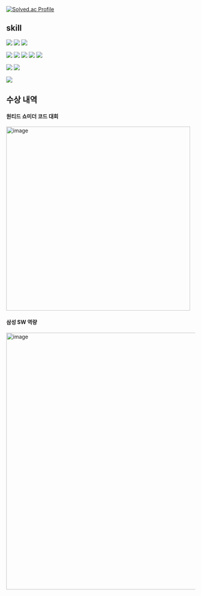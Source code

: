 [![Solved.ac Profile](http://mazassumnida.wtf/api/v2/generate_badge?boj=cpu500m)](https://solved.ac/cpu500m/)
## skill
<img src="https://img.shields.io/badge/JAVA-yellow?style=flat"/> <img src="https://img.shields.io/badge/C-yellow?style=flat"/> <img src="https://img.shields.io/badge/C++-yellow?style=flat"/>

<img src="https://img.shields.io/badge/Spring-white?style=flat&logo=Spring&logoColor=6DB33F"/> <img src="https://img.shields.io/badge/SpringBoot-white?style=flat&logo=Spring Boot&logoColor=6DB33F"/> <img src="https://img.shields.io/badge/jpa-white?style=flat"/> <img src="https://img.shields.io/badge/spring data jpa-white?style=flat"/> <img src="https://img.shields.io/badge/querydsl-white?style=flat"/>

<img src="https://img.shields.io/badge/MySQL-white?style=flat&logo=MYSQL&logoColor=4479A1"/> <img src="https://img.shields.io/badge/H2-white?style=flat"/>

<img src="https://img.shields.io/badge/Thymeleaf-white?style=flat&logo=Thymeleaf&logoColor=005F0F"/>

## 수상 내역

#### 원티드 쇼미더 코드 대회
<img width="490" alt="image" src="https://user-images.githubusercontent.com/80875680/215491980-8cad79b0-997b-4fd4-8dd2-b9281194133c.png"><br>
#### 삼성 SW 역량
<img width="684" alt="image" src="https://user-images.githubusercontent.com/80875680/221802845-f6fc037f-c22f-43bc-89b8-d742f09dad26.png">
